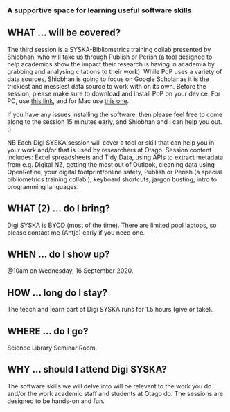 ### A supportive space for learning useful software skills

## WHAT ... will be covered?
The third session is a SYSKA-Bibliometrics training collab presented by Shiobhan, who will take us through Publish or Perish (a tool designed to help academics show the impact their research is having in academia by grabbing and analysing citations to their work). While PoP uses a variety of data sources, Shiobhan is going to focus on Google Scholar as it is the trickiest and messiest data source to work with on its own. Before the session, please make sure to download and install PoP on your device. For PC, use [this link](https://harzing.com/resources/publish-or-perish/windows), and for Mac use [this one](https://harzing.com/resources/publish-or-perish/os-x). 

If you have any issues installing the software, then please feel free to come along to the session 15 minutes early, and Shiobhan and I can help you out. :)        

NB Each Digi SYSKA session will cover a tool or skill that can help you in your work and/or that is used by researchers at Otago. Session content includes: Excel spreadsheets and Tidy Data, using APIs to extract metadata from e.g. Digital NZ, getting the most out of Outlook, cleaning data using OpenRefine, your digital footprint/online safety, Publish or Perish (a special bibliometrics training collab.), keyboard shortcuts, jargon busting, intro to programming languages.   

## WHAT (2) ... do I bring?
Digi SYSKA is BYOD (most of the time). There are limited pool laptops, so please contact me (Antje) early if you need one. 

## WHEN ... do I show up?
@10am on Wednesday, 16 September 2020. 

## HOW ... long do I stay?
The teach and learn part of Digi SYSKA runs for 1.5 hours (give or take).

## WHERE ... do I go?
Science Library Seminar Room.

## WHY ... should I attend Digi SYSKA?
The software skills we will delve into will be relevant to the work you do and/or the work academic staff and students at Otago do. The sessions are designed to be hands-on and fun. 

